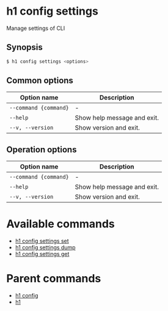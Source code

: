 
# h1 config settings

Manage settings of CLI

## Synopsis

```bash
$ h1 config settings <options>
```

## Common options

| Option name               | Description                 |
| ------------------------- | --------------------------- |
| ```--command {command}``` | -                           |
| ```--help```              | Show help message and exit. |
| ```--v, --version```      | Show version and exit.      |

## Operation options

| Option name               | Description                 |
| ------------------------- | --------------------------- |
| ```--command {command}``` | -                           |
| ```--help```              | Show help message and exit. |
| ```--v, --version```      | Show version and exit.      |

# Available commands

* [h1 config settings set](./set/README.md)
* [h1 config settings dump](./dump/README.md)
* [h1 config settings get](./get/README.md)

# Parent commands

* [h1 config](./../README.md)
* [h1](./../../README.md)
